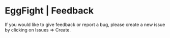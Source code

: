 # EggFight | Feedback
If you would like to give feedback or report a bug, please create a new issue by clicking on Issues => Create.
